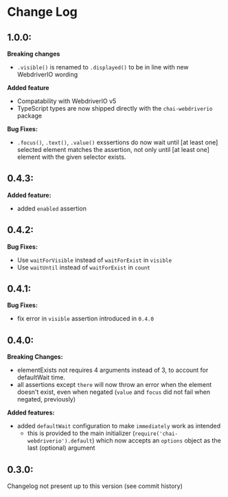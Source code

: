 # Change Log

## 1.0.0:
**Breaking changes** 
- `.visible()` is renamed to `.displayed()` to be in line with new WebdriverIO wording

**Added feature**
- Compatability with WebdriverIO v5
- TypeScript types are now shipped directly with the `chai-webdriverio` package

**Bug Fixes:**
- `.focus()`, `.text()`, `.value()` exssertions do now wait until [at least one] selected element matches the assertion, not only until [at least one] element with the given selector exists.

## 0.4.3:
**Added feature:**
- added `enabled` assertion

## 0.4.2:

**Bug Fixes:**
- Use `waitForVisible` instead of `waitForExist` in `visible`
- Use `waitUntil` instead of `waitForExist` in `count`

## 0.4.1:

**Bug Fixes:**
- fix error in `visible` assertion introduced in `0.4.0`

## 0.4.0:

**Breaking Changes:**
- elementExists not requires 4 arguments instead of 3, to account for defaultWait time.
- all assertions except `there` will now throw an error when the element doesn't exist, even when negated (`value` and `focus` did not fail when negated, previously)

**Added features:**
- added `defaultWait` configuration to make `immediately` work as intended
  - this is provided to the main initializer (`require('chai-webdriverio').default`) which now accepts an `options` object as the last (optional) argument

## 0.3.0:

Changelog not present up to this version (see commit history)
